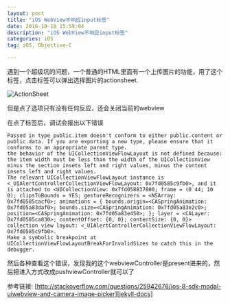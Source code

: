 ```yaml
---
layout: post
title: "iOS WebView不响应input标签"
date: 2016-10-18 15:59:04 
description: "iOS WebView不响应input标签"
categories: iOS
tag: iOS, Objective-C

---
```


遇到一个超级坑的问题，一个普通的HTML里面有一个上传图片的功能，用了这个标签，点击标签可以弹出选择图片的actionsheet.

![ActionSheet](http://img.blog.csdn.net/20161018160427673 "Photo Library")

但是点了选项只有没有任何反应，还会关闭当前的webview 

在点了标签后，调试会报出以下错误


	Passed in type public.item doesn't conform to either public.content or public.data. If you are exporting a new type, please ensure that it conforms to an appropriate parent type.
	the behavior of the UICollectionViewFlowLayout is not defined because:
	the item width must be less than the width of the UICollectionView minus the section insets left and right values, minus the content insets left and right values.
	The relevant UICollectionViewFlowLayout instance is <_UIAlertControllerCollectionViewFlowLayout: 0x7fd0585c9fb0>, and it is attached to <UICollectionView: 0x7fd058837800; frame = (0 44; 10 0); clipsToBounds = YES; gestureRecognizers = <NSArray: 0x7fd0585cacf0>; animations = { bounds.origin=<CASpringAnimation: 0x7fd05a83daf0>; bounds.size=<CASpringAnimation: 0x7fd05a83e2c0>; position=<CASpringAnimation: 0x7fd05a83e450>; }; layer = <CALayer: 0x7fd0585ca830>; contentOffset: {0, 0}; contentSize: {0, 0}> collection view layout: <_UIAlertControllerCollectionViewFlowLayout: 0x7fd0585c9fb0>.
	Make a symbolic breakpoint at UICollectionViewFlowLayoutBreakForInvalidSizes to catch this in the debugger.


然后各种查看这个错误，发现我的这个webviewController是present进来的，然后把进入方式改成pushviewController就可以了

参考链接: [http://stackoverflow.com/questions/25942676/ios-8-sdk-modal-uiwebview-and-camera-image-picker][jekyll-docs]


[jekyll-docs]: http://stackoverflow.com/questions/25942676/ios-8-sdk-modal-uiwebview-and-camera-image-picker
